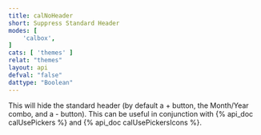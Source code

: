 ```yaml
---
title: calNoHeader
short: Suppress Standard Header
modes: [
	'calbox',
]
cats: [ 'themes' ]
relat: "themes"
layout: api
defval: "false"
dattype: "Boolean"
---
```


This will hide the standard header (by default a + button, the Month/Year combo,
and a - button).  This can be useful in conjunction with {% api_doc calUsePickers %} and 
{% api_doc calUsePickersIcons %}.


